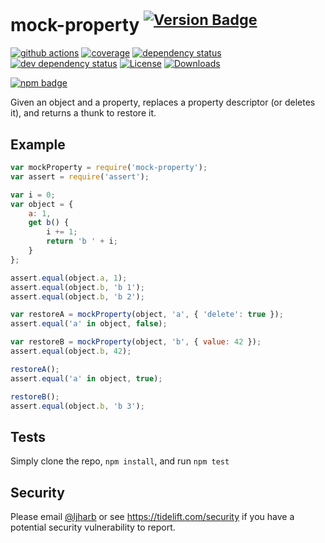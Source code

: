 # mock-property <sup>[![Version Badge][npm-version-svg]][package-url]</sup>

[![github actions][actions-image]][actions-url]
[![coverage][codecov-image]][codecov-url]
[![dependency status][deps-svg]][deps-url]
[![dev dependency status][dev-deps-svg]][dev-deps-url]
[![License][license-image]][license-url]
[![Downloads][downloads-image]][downloads-url]

[![npm badge][npm-badge-png]][package-url]

Given an object and a property, replaces a property descriptor (or deletes it), and returns a thunk to restore it.

## Example

```js
var mockProperty = require('mock-property');
var assert = require('assert');

var i = 0;
var object = {
    a: 1,
    get b() {
        i += 1;
        return 'b ' + i;
    }
};

assert.equal(object.a, 1);
assert.equal(object.b, 'b 1');
assert.equal(object.b, 'b 2');

var restoreA = mockProperty(object, 'a', { 'delete': true });
assert.equal('a' in object, false);

var restoreB = mockProperty(object, 'b', { value: 42 });
assert.equal(object.b, 42);

restoreA();
assert.equal('a' in object, true);

restoreB();
assert.equal(object.b, 'b 3');
```

## Tests
Simply clone the repo, `npm install`, and run `npm test`

## Security

Please email [@ljharb](https://github.com/ljharb) or see https://tidelift.com/security if you have a potential security vulnerability to report.

[package-url]: https://npmjs.org/package/mock-property
[npm-version-svg]: https://versionbadg.es/ljharb/mock-property.svg
[deps-svg]: https://david-dm.org/ljharb/mock-property.svg
[deps-url]: https://david-dm.org/ljharb/mock-property
[dev-deps-svg]: https://david-dm.org/ljharb/mock-property/dev-status.svg
[dev-deps-url]: https://david-dm.org/ljharb/mock-property#info=devDependencies
[npm-badge-png]: https://nodei.co/npm/mock-property.png?downloads=true&stars=true
[license-image]: https://img.shields.io/npm/l/mock-property.svg
[license-url]: LICENSE
[downloads-image]: https://img.shields.io/npm/dm/mock-property.svg
[downloads-url]: https://npm-stat.com/charts.html?package=mock-property
[codecov-image]: https://codecov.io/gh/ljharb/mock-property/branch/main/graphs/badge.svg
[codecov-url]: https://app.codecov.io/gh/ljharb/mock-property/
[actions-image]: https://img.shields.io/endpoint?url=https://github-actions-badge-u3jn4tfpocch.runkit.sh/ljharb/mock-property
[actions-url]: https://github.com/ljharb/mock-property/actions
